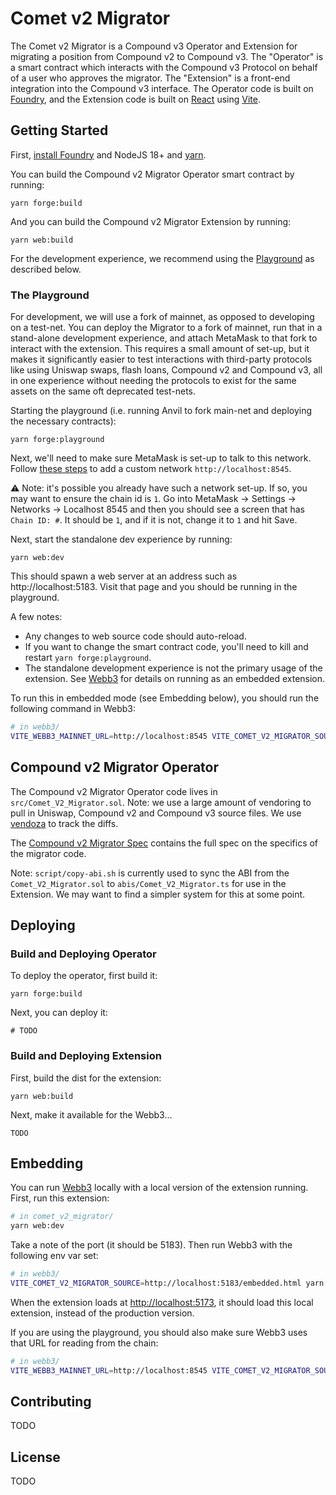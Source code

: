 
# Comet v2 Migrator

The Comet v2 Migrator is a Compound v3 Operator and Extension for migrating a position from Compound v2 to Compound v3. The "Operator" is a smart contract which interacts with the Compound v3 Protocol on behalf of a user who approves the migrator. The "Extension" is a front-end integration into the Compound v3 interface. The Operator code is built on [Foundry](https://book.getfoundry.sh/), and the Extension code is built on [React](https://reactjs.org/) using [Vite](https://vitejs.dev/).

## Getting Started

First, [install Foundry](https://book.getfoundry.sh/getting-started/installation) and NodeJS 18+ and [yarn](https://yarnpkg.com/). 

You can build the Compound v2 Migrator Operator smart contract by running:

```
yarn forge:build
```

And you can build the Compound v2 Migrator Extension by running:

```
yarn web:build
```

For the development experience, we recommend using the [Playground](#The-Playground) as described below.

### The Playground

For development, we will use a fork of mainnet, as opposed to developing on a test-net. You can deploy the Migrator to a fork of mainnet, run that in a stand-alone development experience, and attach MetaMask to that fork to interact with the extension. This requires a small amount of set-up, but it makes it significantly easier to test interactions with third-party protocols like using Uniswap swaps, flash loans, Compound v2 and Compound v3, all in one experience without needing the protocols to exist for the same assets on the same oft deprecated test-nets.

Starting the playground (i.e. running Anvil to fork main-net and deploying the necessary contracts):

```
yarn forge:playground
```

Next, we'll need to make sure MetaMask is set-up to talk to this network. Follow [these steps](https://metamask.zendesk.com/hc/en-us/articles/360043227612-How-to-add-a-custom-network-RPC) to add a custom network `http://localhost:8545`.

⚠️ Note: it's possible you already have such a network set-up. If so, you may want to ensure the chain id is `1`. Go into MetaMask -> Settings -> Networks -> Localhost 8545 and then you should see a screen that has `Chain ID: #`. It should be `1`, and if it is not, change it to `1` and hit Save.

Next, start the standalone dev experience by running:

```
yarn web:dev
```

This should spawn a web server at an address such as http://localhost:5183. Visit that page and you should be running in the playground.

A few notes:

 * Any changes to web source code should auto-reload.
 * If you want to change the smart contract code, you'll need to kill and restart `yarn forge:playground`.
 * The standalone development experience is not the primary usage of the extension. See [Webb3](https://github.com/compound-finance/webb3) for details on running as an embedded extension.

To run this in embedded mode (see Embedding below), you should run the following command in Webb3:

```sh
# in webb3/
VITE_WEBB3_MAINNET_URL=http://localhost:8545 VITE_COMET_V2_MIGRATOR_SOURCE=http://localhost:5183/embedded.html yarn dev
```

## Compound v2 Migrator Operator

The Compound v2 Migrator Operator code lives in `src/Comet_V2_Migrator.sol`. Note: we use a large amount of vendoring to pull in Uniswap, Compound v2 and Compound v3 source files. We use [vendoza](https://github.com/hayesgm/vendoza) to track the diffs.

The [Compound v2 Migrator Spec](./SPEC.md) contains the full spec on the specifics of the migrator code.

Note: `script/copy-abi.sh` is currently used to sync the ABI from the `Comet_V2_Migrator.sol` to `abis/Comet_V2_Migrator.ts` for use in the Extension. We may want to find a simpler system for this at some point.

## Deploying

### Build and Deploying Operator

To deploy the operator, first build it:

```
yarn forge:build
```

Next, you can deploy it:

```
# TODO
```

### Build and Deploying Extension

First, build the dist for the extension:

```
yarn web:build
```

Next, make it available for the Webb3...

```
TODO
```

## Embedding

You can run [Webb3](https://github.com/compound-finance/webb3) locally with a local version of the extension running. First, run this extension:

```sh
# in comet_v2_migrator/
yarn web:dev
```

Take a note of the port (it should be 5183). Then run Webb3 with the following env var set:

```sh
# in webb3/
VITE_COMET_V2_MIGRATOR_SOURCE=http://localhost:5183/embedded.html yarn dev
```

When the extension loads at [http://localhost:5173](http://localhost:5173), it should load this local extension, instead of the production version.

If you are using the playground, you should also make sure Webb3 uses that URL for reading from the chain:

```sh
# in webb3/
VITE_WEBB3_MAINNET_URL=http://localhost:8545 VITE_COMET_V2_MIGRATOR_SOURCE=http://localhost:5183/embedded.html yarn dev
```

## Contributing

TODO

## License

TODO
